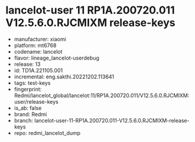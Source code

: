 # lancelot-user 11 RP1A.200720.011 V12.5.6.0.RJCMIXM release-keys
- manufacturer: xiaomi
- platform: mt6768
- codename: lancelot
- flavor: lineage_lancelot-userdebug
- release: 13
- id: TD1A.221105.001
- incremental: eng.sakthi.20221202.113641
- tags: test-keys
- fingerprint: Redmi/lancelot_global/lancelot:11/RP1A.200720.011/V12.5.6.0.RJCMIXM:user/release-keys
- is_ab: false
- brand: Redmi
- branch: lancelot-user-11-RP1A.200720.011-V12.5.6.0.RJCMIXM-release-keys
- repo: redmi_lancelot_dump
